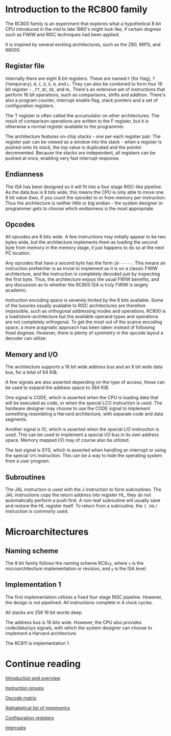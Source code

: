 # Introduction to the RC800 family

The RC800 family is an experiment that explores what a hypothetical 8 bit CPU introduced in the mid to late 1980's might look like, if certain dogmas such as FWIW and RISC techniques had been applied. 

It is inspired by several existing architectures, such as the Z80, MIPS, and 68000.

## Register file
Internally there are eight 8 bit registers. These are named ```F``` (for ```F```lag), ```T``` (```T```emporary), ```B```, ```C```, ```D```, ```E```, ```H```, and ```L```. They can also be combined to form four 16 bit register - , ```FT```, ```BC```, ```DE```, and ```HL```. There's an extensive set of instructions that perform 16 bit operations, such as comparisons, shifts and addition. There's also a program counter, interrupt enable flag, stack pointers and a set of configuration registers.

The T register is often called the accumulator on other architectures. The result of comparison operations are written to the F register, but it is otherwise a normal register available to the programmer.

The architecture features on-chip stacks - one per each register pair. The register pair can be viewed as a window into the stack - when a register is pushed onto its stack, the top value is duplicated and the pointer decremented. Because the stacks are independent, all registers can be pushed at once, enabling very fast interrupt response.

## Endianness
The ISA has been designed so it will fit into a four stage RISC-like pipeline. As the data bus is 8 bits wide, this means the CPU is only able to move one 8 bit value (two, if you count the opcode) to or from memory per instruction. Thus the architecture is neither little or big endian - the system designer or programmer gets to choose which endianness is the most appropriate.

## Opcodes
All opcodes are 8 bits wide. A few instructions may initially appear to be two bytes wide, but the architecture implements them as loading the second byte from memory in the memory stage, it just happens to do so at the next PC location.

Any opcodes that have a second byte has the form ```10------```. This means an instruction prefetcher is as trivial to implement as it is on a classic FWIW architecture, and the instruction is completely decoded just by inspecting the first byte. Thus, the architecture enjoys the usual FWIW benefits, and any discussion as to whether the RC800 ISA is truly FWIW is largely academic.

Instruction encoding space is severely limited by the 8 bits available. Some of the luxuries usually available to RISC architectures are therefore impossible, such as orthogonal addressing modes and operations. RC800 is a load/store-architecture but the available operand types and operations are not completely orthogonal. To get the most out of the scarce encoding space, a more pragmatic approach has been taken instead of following fixed dogmas. However, there is plenty of symmetry in the opcode layout a decoder can utilize.

## Memory and I/O
The architecture supports a 16 bit wide address bus and an 8 bit wide data bus, for a total of 64 KiB.

A few signals are also asserted depending on the type of access, these can be used to expand the address space to 384 KiB.

One signal is CODE, which is asserted when the CPU is loading data that will be executed as code, or when the special LCO instruction is used. The hardware designer may choose to use the CODE signal to implement something resembling a Harvard architecture, with separate code and data segments.

Another signal is IO, which is asserted when the special LIO instruction is used. This can be used to implement a special I/O bus in its own address space. Memory mapped I/O may of course also be utilized.

The last signal is SYS, which is asserted when handling an interrupt or using the special ```SYS``` instruction. This can be a way to hide the operating system from a user program.

## Subroutines
The JAL instruction is used with the J instruction to form subroutines. The JAL instructions copy the return address into register HL, they do not automatically perform a push first. A non-leaf subroutine will usually save and restore the HL register itself. To return from a subroutine, the ```J (HL)``` instruction is commonly used.

# Microarchitectures

## Naming scheme
The 8 bit family follows the naming scheme RC8```xy```, where ```x``` is the microarchitecture implementation or revision, and ```y``` is the ISA level.

## Implementation 1
The first implementation utilizes a fixed four stage RISC pipeline. However, the design is *not* pipelined. All instructions complete in 4 clock cycles.

All stacks are 256 16 bit words deep.

The address bus is 16 bits wide. However, the CPU also provides code/data/sys signals, with which the system designer can choose to implement a Harvard architecture.

The RC811 is implementation 1.

# Continue reading
[Introduction and overview](Introduction.md)

[Instruction groups](InstructionGroups.md)

[Opcode matrix](OpcodeMatrix.md)

[Alphabetical list of mnemonics](AlphabeticalMnemonics.md)

[Configuration registers](ConfigurationRegisters.md)

[Interrupts](Interrupts.md)
